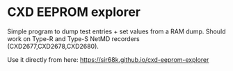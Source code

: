 # CXD EEPROM explorer
Simple program to dump test entries + set values from a RAM dump. Should work on Type-R and Type-S NetMD recorders (CXD2677,CXD2678,CXD2680).

Use it directly from here: https://sir68k.github.io/cxd-eeprom-explorer